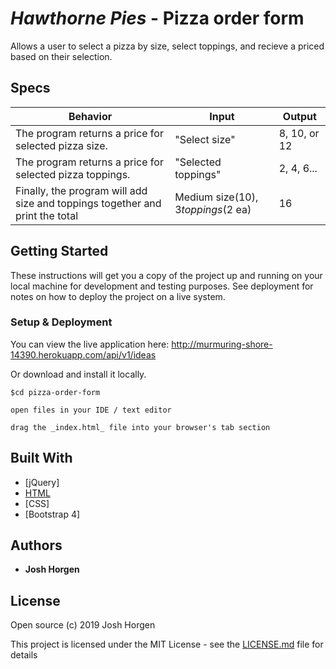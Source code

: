 # _Hawthorne Pies_ - Pizza order form

Allows a user to select a pizza by size, select toppings, and recieve a priced based on their selection.


## Specs

| Behavior | Input | Output |
| -------- | ----- | ------ |
| The program returns a price for selected pizza size. | "Select size"| 8, 10, or 12 |
| The program returns a price for selected pizza toppings. | "Selected toppings"| 2, 4, 6... |
| Finally, the program will add size and toppings together and print the total | Medium size($10), 3 toppings ($2 ea) | 16 |


## Getting Started

These instructions will get you a copy of the project up and running on your local machine for development and testing purposes. See deployment for notes on how to deploy the project on a live system.


### Setup & Deployment

You can view the live application here: http://murmuring-shore-14390.herokuapp.com/api/v1/ideas

Or download and install it locally.

```
$cd pizza-order-form

open files in your IDE / text editor

drag the _index.html_ file into your browser's tab section

``` 

## Built With

* [jQuery]
* [HTML](https://rubyonrails.org/)
* [CSS]
* [Bootstrap 4]


## Authors

* **Josh Horgen**

## License

Open source (c) 2019 Josh Horgen

This project is licensed under the MIT License - see the [LICENSE.md](LICENSE.md) file for details

